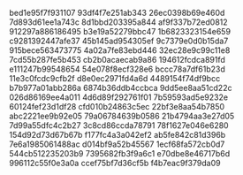 bed1e95f7f931107
93df4f7e251ab343
26ec0398b69e460d
7d893d61ee1a743c
8d1bbd203395a844
af9f337b72ed0812
912297a886186495
b3e19a52279bbc47
1b6823323154e659
c9281392447afe37
45b145ad954305ef
9c7379e0d0b15da7
915bece563473775
4a02a7fe83ebd446
32ec28e9c99c11e8
7cd55b287fe5b453
cb2b0acaecab9a86
194612fcdca891fd
e111247b99548654
54e078f8ecf328e6
bccc78a7df61b23d
11e3c0fcdc9cfb2f
d8e0ec2971fd4a6d
4489154f74df9bcc
b7b977a01abb286a
6874b36ddb4ccbca
9dd5ee8aa51cd22c
026d86169ee4a011
4d6d89f292761f01
7b59593ad5e9232e
60124fef23d1df28
cfd010b24863c5ec
22bf3e8aa54b7850
abc2221ee9b92e05
79a06784639b0586
21b4794aa3e27d05
7d99a55dfc4c2b27
3c8cd86ccda78791
78f1627e046e6280
154d92d73d67b67b
f177fc4a3a042ef2
ab5fe842c81d396b
7e6a1985061488ac
d014bf9a52b45567
1ecf68fa572cb0d7
544cb512235203b9
7395682fb3f9a6c1
e70dbe8e46717b6d
996112c55f0e3a0a
ccef75bf7d36cf5b
f4b7eac9f379da09

